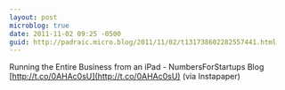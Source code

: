 ```yaml
---
layout: post
microblog: true
date: 2011-11-02 09:25 -0500
guid: http://padraic.micro.blog/2011/11/02/t131738602282557441.html
---
```

Running the Entire Business from an iPad - NumbersForStartups Blog [http://t.co/0AHAc0sU](http://t.co/0AHAc0sU) (via Instapaper)
